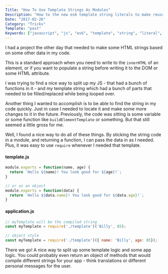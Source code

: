 ```yaml
---
Title: "How To Use Template Strings As Modules"
Description: "How to the new es6 template string literals to make reusable modules for templates/strings or HTML partials"
Date: "2017-02-26"
Category: "Tricks"
Template: "post"
Keywords: ["javascript", "js", "es6", "template", "string", "literal", "component", "module"]
---
```


I had a project the other day that needed to make some HTML strings based on some other data in my code.

This is a standard approach when you need to write to the `innerHTML` of an element, or if you want to populate a string before writing it to the DOM or some HTML attribute.

I was trying to find a nice way to split up my JS - that had a bunch of functions in it - and my template string which had a bunch of parts that needed to be filled/replaced while being looped over.

Another thing I wanted to accomplish is to be able to find the string in my code quickly. Just in case I needed to locate it and make some more changes to it in the future. Previously, the code was sitting is some variable or some function like `buildElementTemplate` or something. But that still seemed a little gross for me.

Well, I found a nice way to do all of these things. By sticking the string code in a module, and returning a function, I can pass the data in as I needed. Plus, it was easy to use `require` whenever I needed that template.

#### template.js

```js
module.exports = function(name, age) {
  return `Hello ${name}! You look good for ${age}!`;
}

// or as an object
module.exports = function(data) {
  return `Hello ${data.name}! You look good for ${data.age}!`;
}
```

#### application.js

```js
// myTemplate will be the compiled string
const myTemplate = require('./template')('Billy', 85);

// object style
const myTemplate = require('./template')({ name: 'Billy', age: 85});
```

There we go! A nice way to split up some template logic and some app logic. You could probably even return an object of methods that would compile different strings for your app - think translations or different personal messages for the user.
